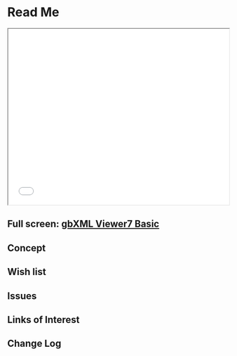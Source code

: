 <span style=display:none; >[You are now in a GitHub source code view - click this link to view Read Me file as a web page](http://www.ladybug.tools/spider/read-gbxml/gbxml-viewer/r7/index.html#gbxml-viewer-03-first-person-camera/README.md "View file as a web page." ) </span>

# Read Me


<iframe class=iframeReadMe src=../gbxml-viewer7-01-basic/gbxml-viewer7-basic.html width=100% height=400px onload=this.contentWindow.controls.enableZoom=false; >Iframes are not displayed on github.com</iframe>


## Full screen: [gbXML Viewer7 Basic]( http://www.ladybug.tools/spider/read-gbxml/gbxml-viewer/r7/gbxml-viewer7-01-basic/gbxml-viewer7-basic.html )



## Concept



## Wish list



## Issues



## Links of Interest



## Change Log



